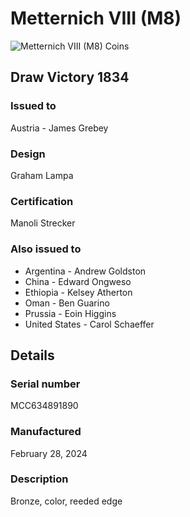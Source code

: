 
# Metternich VIII (M8)

![Metternich VIII (M8) Coins](m8-coins.jpg)

## Draw Victory 1834

### Issued to

Austria - James Grebey

### Design

Graham Lampa

### Certification

Manoli Strecker

### Also issued to

* Argentina - Andrew Goldston
* China - Edward Ongweso
* Ethiopia - Kelsey Atherton
* Oman - Ben Guarino
* Prussia - Eoin Higgins
* United States - Carol Schaeffer

## Details

### Serial number

MCC634891890

### Manufactured
February 28, 2024

### Description

Bronze, color, reeded edge
